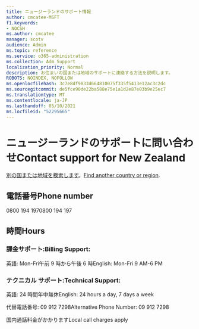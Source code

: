 ```yaml
---
title: ニュージーランドのサポート情報
author: cmcatee-MSFT
f1.keywords:
- NOCSH
ms.author: cmcatee
manager: scotv
audience: Admin
ms.topic: reference
ms.service: o365-administration
ms.collection: Adm_Support
localization_priority: Normal
description: お住まいの国または地域のサポートに連絡する方法を説明します。
ROBOTS: NOINDEX, NOFOLLOW
ms.openlocfilehash: 3c7e8df9833d664810075f335f5413e12ac3c2dc
ms.sourcegitcommit: de5fce90de22ba588e75e1a1d2e87e03b9e25ec7
ms.translationtype: MT
ms.contentlocale: ja-JP
ms.lasthandoff: 05/10/2021
ms.locfileid: "52295665"
---
```

# <a name="contact-support-for-new-zealand"></a><span data-ttu-id="15e14-103">ニュージーランドのサポートに問い合わせ</span><span class="sxs-lookup"><span data-stu-id="15e14-103">Contact support for New Zealand</span></span>

<span data-ttu-id="15e14-104">[別の国または地域を検索します](../../business-video/get-help-support.md)。</span><span class="sxs-lookup"><span data-stu-id="15e14-104">[Find another country or region](../../business-video/get-help-support.md).</span></span>

## <a name="phone-number"></a><span data-ttu-id="15e14-105">電話番号</span><span class="sxs-lookup"><span data-stu-id="15e14-105">Phone number</span></span>
<span data-ttu-id="15e14-106">0800 194 197</span><span class="sxs-lookup"><span data-stu-id="15e14-106">0800 194 197</span></span>

## <a name="hours"></a><span data-ttu-id="15e14-107">時間</span><span class="sxs-lookup"><span data-stu-id="15e14-107">Hours</span></span>
### <a name="billing-support"></a><span data-ttu-id="15e14-108">課金サポート:</span><span class="sxs-lookup"><span data-stu-id="15e14-108">Billing Support:</span></span>

<span data-ttu-id="15e14-109">英語: Mon-Fri午前 9 時から午後 6 時</span><span class="sxs-lookup"><span data-stu-id="15e14-109">English: Mon-Fri 9 AM-6 PM</span></span>

### <a name="technical-support"></a><span data-ttu-id="15e14-110">テクニカル サポート:</span><span class="sxs-lookup"><span data-stu-id="15e14-110">Technical Support:</span></span>

<span data-ttu-id="15e14-111">英語: 24 時間年中無休</span><span class="sxs-lookup"><span data-stu-id="15e14-111">English: 24 hours a day, 7 days a week</span></span>

<span data-ttu-id="15e14-112">代替電話番号: 09 912 7298</span><span class="sxs-lookup"><span data-stu-id="15e14-112">Alternative Phone Number: 09 912 7298</span></span>

<span data-ttu-id="15e14-113">国内通話料金がかかります</span><span class="sxs-lookup"><span data-stu-id="15e14-113">Local call charges apply</span></span>
